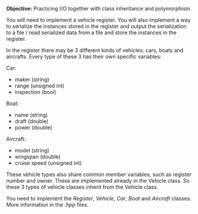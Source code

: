 **Objective:** Practicing I/O together with class inheritance and
polymorphism.

You will need to implement a vehicle register. You will also implement a
way to  serialize the instances stored in the register and output the
serialization to  a file / read serialized data from a file and store the
instances in the register.

In the register there may be 3 
different kinds of vehicles: cars, boats and aircrafts. Every type of these
3 has their own specific variables:

Car:

* maker (string)
* range (unsigned int)
* inspection (bool)

Boat:

* name (string)
* draft (double)
* power (double)

Aircraft:

* model (string)
* wingspan (double)
* cruise speed (unsigned int)

These vehicle types also share common member variables, such as register
number and owner. These are implemented already in the Vehicle class. So
these 3 types of vehicle classes inherit from the Vehicle class.

You need to implement the *Register*, *Vehicle*, *Car*, *Boat* and *Aircraft* 
classes. More information in the *.hpp* files.